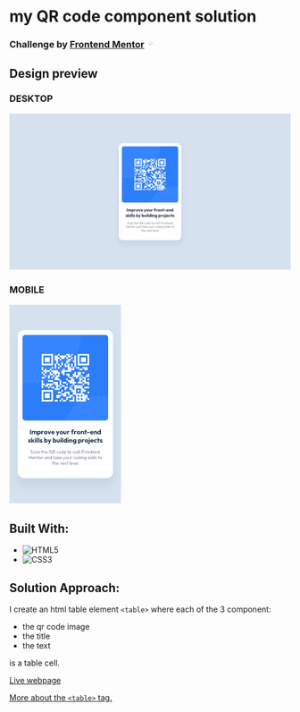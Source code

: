 # my QR code component solution

### Challenge by [Frontend Mentor](https://www.frontendmentor.io/profile/murphf) <img src= "./images/favicon-32x32.png" width=15>

## Design preview 
### DESKTOP
<img src= "./design/desktop-design.jpg">

### MOBILE
<img src= "./design/mobile-design.jpg" width=200>


## **Built With:**

- ![HTML5](https://img.shields.io/badge/html5-%23E34F26.svg?style=for-the-badge&logo=html5&logoColor=white)   
- ![CSS3](https://img.shields.io/badge/css3-%231572B6.svg?style=for-the-badge&logo=css3&logoColor=white)   

## **Solution Approach:**
I create an html table element ``<table>`` where each of the 3 component:  
- the qr code image
- the title 
- the text

is a table cell.

[Live webpage]()

[More about the ```<table>``` tag.](https://www.htmlquick.com/reference/tags/table.html)